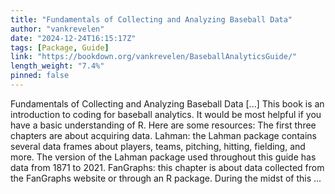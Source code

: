 ```yaml
---
title: "Fundamentals of Collecting and Analyzing Baseball Data"
author: "vankrevelen"
date: "2024-12-24T16:15:17Z"
tags: [Package, Guide]
link: "https://bookdown.org/vankrevelen/BaseballAnalyticsGuide/"
length_weight: "7.4%"
pinned: false
---
```


Fundamentals of Collecting and Analyzing Baseball Data [...] This book is an introduction to coding for baseball analytics. It would be most helpful if you have a basic understanding of R. Here are some resources: The first three chapters are about acquiring data. Lahman: the Lahman package contains several data frames about players, teams, pitching, hitting, fielding, and more. The version of the Lahman package used throughout this guide has data from 1871 to 2021. FanGraphs: this chapter is about data collected from the FanGraphs website or through an R package. During the midst of this ...
